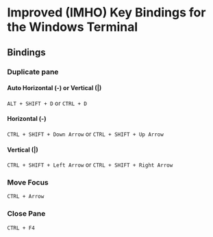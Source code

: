 # Improved (IMHO) Key Bindings for the Windows Terminal

## Bindings

### Duplicate pane
#### Auto Horizontal (-) or Vertical (|)
`ALT + SHIFT + D` or `CTRL + D`

#### Horizontal (-)
`CTRL + SHIFT + Down Arrow` or `CTRL + SHIFT + Up Arrow`

#### Vertical (|)
`CTRL + SHIFT + Left Arrow` or `CTRL + SHIFT + Right Arrow`

### Move Focus
`CTRL + Arrow` 

### Close Pane
`CTRL + F4`
